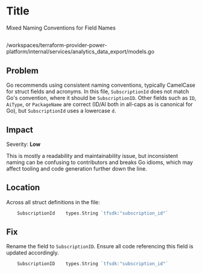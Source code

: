 # Title

Mixed Naming Conventions for Field Names

##

/workspaces/terraform-provider-power-platform/internal/services/analytics_data_export/models.go

## Problem

Go recommends using consistent naming conventions, typically CamelCase for struct fields and acronyms. In this file, `SubscriptionId` does not match Go's convention, where it should be `SubscriptionID`. Other fields such as `ID`, `AiType`, or `PackageName` are correct (ID/AI both in all-caps as is canonical for Go), but `SubscriptionId` uses a lowercase `d`.

## Impact

Severity: **Low**

This is mostly a readability and maintainability issue, but inconsistent naming can be confusing to contributors and breaks Go idioms, which may affect tooling and code generation further down the line.

## Location

Across all struct definitions in the file:

```go
	SubscriptionId    types.String `tfsdk:"subscription_id"`
```

## Fix

Rename the field to `SubscriptionID`. Ensure all code referencing this field is updated accordingly.

```go
	SubscriptionID    types.String `tfsdk:"subscription_id"`
```
